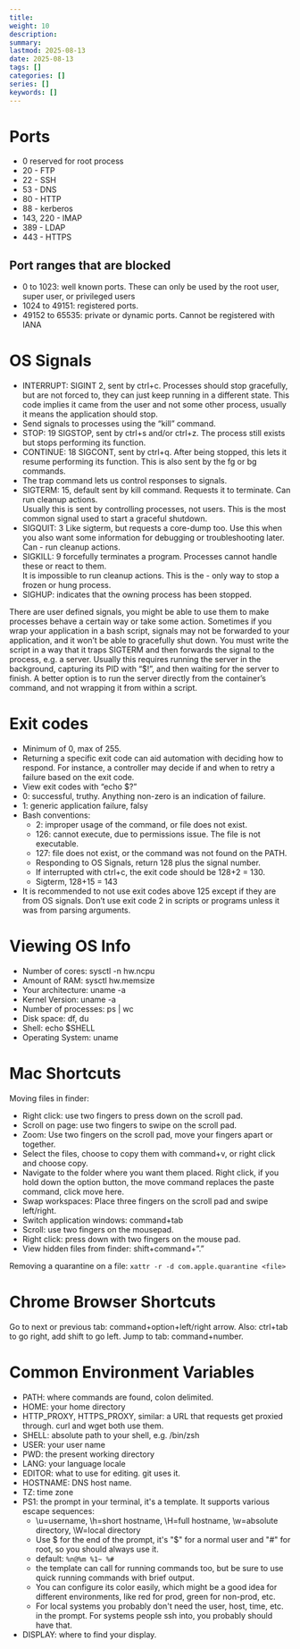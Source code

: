 ```yaml
---
title: 
weight: 10
description: 
summary: 
lastmod: 2025-08-13
date: 2025-08-13
tags: []
categories: []
series: []
keywords: []
---
```


# Ports

- 0 reserved for root process
- 20 - FTP
- 22 - SSH
- 53 - DNS
- 80 - HTTP
- 88 - kerberos
- 143, 220 - IMAP
- 389 - LDAP
- 443 - HTTPS

## Port ranges that are blocked

- 0 to 1023: well known ports.  These can only be used by the root user, super user, or privileged users
- 1024 to 49151: registered ports.
- 49152 to 65535: private or dynamic ports.  Cannot be registered with IANA

# OS Signals

- INTERRUPT: SIGINT 2, sent by ctrl+c.  Processes should stop gracefully, but are not forced to, 
  they can just keep running in a different state.  This code implies it came from the user and not some other process, usually it means the application should stop.
- Send signals to processes using the “kill” command.
- STOP: 19 SIGSTOP, sent by ctrl+s and/or ctrl+z.  The process still exists but stops performing its function.
- CONTINUE: 18 SIGCONT, sent by ctrl+q.  After being stopped, this lets it resume performing its function.  This is also sent by the fg or bg commands.
- The trap command lets us control responses to signals.
- SIGTERM: 15, default sent by kill command.  Requests it to terminate.  Can run cleanup actions.  
  Usually this is sent by controlling processes, not users.  This is the most common signal used to start a graceful shutdown.
- SIGQUIT: 3 Like sigterm, but requests a core-dump too.  Use this when you also want some information 
  for debugging or troubleshooting later.  Can - run cleanup actions.
- SIGKILL: 9 forcefully terminates a program.  Processes cannot handle these or react to them.  
  It is impossible to run cleanup actions.  This is the - only way to stop a frozen or hung process.
- SIGHUP: indicates that the owning process has been stopped.

There are user defined signals, you might be able to use them to make processes behave a certain way or take some action.
Sometimes if you wrap your application in a bash script, signals may not be forwarded to your application, and it won’t be able to gracefully shut down.  You must write the script in a way that it traps SIGTERM and then forwards the signal to the process, e.g. a server.  Usually this requires running the server in the background, capturing its PID with “$!”, and then waiting for the server to finish.  A better option is to run the server directly from the container’s command, and not wrapping it from within a script.

# Exit codes

- Minimum of 0, max of 255.
- Returning a specific exit code can aid automation with deciding how to respond.  For instance, a controller may decide 
  if and when to retry a failure based on the exit code.
- View exit codes with “echo $?”
- 0: successful, truthy.  Anything non-zero is an indication of failure.
- 1: generic application failure, falsy
- Bash conventions:
  - 2: improper usage of the command, or file does not exist.
  - 126: cannot execute, due to permissions issue.  The file is not executable.
  - 127: file does not exist, or the command was not found on the PATH.
  - Responding to OS Signals, return 128 plus the signal number.
  - If interrupted with ctrl+c, the exit code should be 128+2 = 130.
  - Sigterm, 128+15 = 143
- It is recommended to not use exit codes above 125 except if they are from OS signals.  Don’t use exit code 2 in scripts or programs unless it was from parsing arguments.

# Viewing OS Info

- Number of cores: sysctl -n hw.ncpu
- Amount of RAM: sysctl hw.memsize
- Your architecture: uname -a
- Kernel Version: uname -a
- Number of processes: ps | wc
- Disk space: df, du
- Shell: echo $SHELL
- Operating System: uname

# Mac Shortcuts

Moving files in finder:
- Right click: use two fingers to press down on the scroll pad.
- Scroll on page: use two fingers to swipe on the scroll pad.
- Zoom: Use two fingers on the scroll pad, move your fingers apart or together.
- Select the files, choose to copy them with command+v, or right click and choose copy.
- Navigate to the folder where you want them placed.  Right click, if you hold down the option button, 
  the move command replaces the paste command, click move here.
- Swap workspaces: Place three fingers on the scroll pad and swipe left/right.
- Switch application windows: command+tab
- Scroll: use two fingers on the mousepad.
- Right click: press down with two fingers on the mouse pad.
- View hidden files from finder: shift+command+”.”

Removing a quarantine on a file: `xattr -r -d com.apple.quarantine <file>`

# Chrome Browser Shortcuts

Go to next or previous tab: command+option+left/right arrow.  Also: ctrl+tab to go right, add shift to go left.
Jump to tab: command+number.

# Common Environment Variables

- PATH: where commands are found, colon delimited.
- HOME: your home directory
- HTTP_PROXY, HTTPS_PROXY, similar: a URL that requests get proxied through.  curl and wget both use them.
- SHELL: absolute path to your shell, e.g. /bin/zsh
- USER: your user name
- PWD: the present working directory
- LANG: your language locale
- EDITOR: what to use for editing.  git uses it.
- HOSTNAME: DNS host name.
- TZ: time zone
- PS1: the prompt in your terminal, it's a template.  It supports various escape sequences:
  - \u=username, \h=short hostname, \H=full hostname, \w=absolute directory, \W=local directory
  - Use \$ for the end of the prompt, it's "$" for a normal user and "#" for root, so you should always use it.
  - default: `%n@%m %1~ %#`
  - the template can call for running commands too, but be sure to use quick running commands with brief output.
  - You can configure its color easily, which might be a good idea for different environments, like red for prod, green for non-prod, etc.
  - For local systems you probably don't need the user, host, time, etc. in the prompt.  For systems people ssh into, you probably should have that.
- DISPLAY: where to find your display.